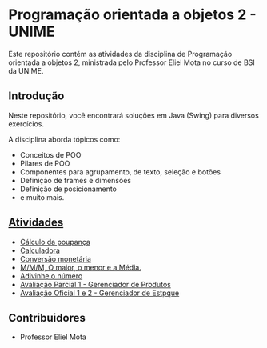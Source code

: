 # Programação orientada a objetos 2 - UNIME

Este repositório contém as atividades da disciplina de Programação orientada a objetos 2, ministrada pelo Professor Eliel Mota no curso de BSI da UNIME.

## Introdução
Neste repositório, você encontrará soluções em Java (Swing) para diversos exercícios.

A disciplina aborda tópicos como:
- Conceitos de POO
- Pilares de POO
- Componentes para agrupamento, de texto, seleção e botões
- Definição de frames e dimensões
- Definição de posicionamento
- e muito mais.



## [Atividades](https://github.com/MichelNsouza/Atividade1POO2/blob/main/Exercicios_POO2_001.pdf)
- [Cálculo da poupança](https://github.com/MichelNsouza/POO_2_UNIME/blob/main/Atividade1/src/com/poo2atv1/swing/Poupanca.java)
- [Calculadora](https://github.com/MichelNsouza/POO_2_UNIME/blob/main/Atividade1/src/com/poo2atv1/swing/Calculadora.java)
- [Conversão monetária](https://github.com/MichelNsouza/POO_2_UNIME/blob/main/Atividade1/src/com/poo2atv1/swing/Moeda.java)
- [M/M/M, O maior, o menor e a Média.](https://github.com/MichelNsouza/POO_2_UNIME/blob/main/Atividade1/src/com/poo2atv1/swing/Media.java)
- [Adivinhe o número](https://github.com/MichelNsouza/POO_2_UNIME/blob/main/Atividade1/src/com/poo2atv1/swing/JogoAdv.java)
- [Avaliação Parcial 1 - Gerenciador de Produtos](https://github.com/MichelNsouza/POO_2_UNIME/tree/main/parcial1poo2/src/parcial1poo2)
- [Avaliação Oficial 1 e 2 - Gerenciador de Estpque](https://github.com/MichelNsouza/gerenciadorDeEstoque)


## Contribuidores
- Professor Eliel Mota
